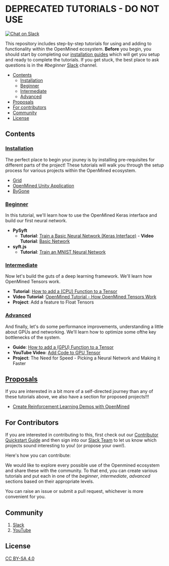 # DEPRECATED TUTORIALS - DO NOT USE
[![Chat on Slack](https://img.shields.io/badge/chat-on%20slack-7A5979.svg)](https://openmined.slack.com/messages/beginner)

This repository includes step-by-step tutorials for using and adding to functionality within the OpenMined ecosystem. **Before** you begin, you should start by completing our [installation guides](https://github.com/OpenMined/tutorials/tree/master/installation) which will get you setup and ready to complete the tutorials. If you get stuck, the best place to ask questions is in the *#beginner* [Slack](https://openmined.slack.com/) channel.

<!-- TOC depthFrom:2 -->

- [Contents](#contents)
    - [Installation](#Installation)
    - [Beginner](#Beginner)
    - [Intermediate](#Intermediate)
    - [Advanced](#Advanced)
- [Proposals](#Proposals)
- [For contributors](#For-Contributors)
- [Community](#Community)
- [License](#License)


## Contents

### [Installation](https://github.com/OpenMined/tutorials/tree/master/installation)

The perfect place to begin your jouney is by installing pre-requisites for different parts of the project! These tutorials will walk you through the setup process for various projects within the OpenMined ecosystem.

- [Grid](https://github.com/OpenMined/tutorials/tree/master/installation/grid)
- [OpenMined Unity Application](https://github.com/OpenMined/tutorials/tree/master/installation/OpenMined)
- [ByGone](https://github.com/OpenMined/tutorials/tree/master/installation/Bygone)

### [Beginner](https://github.com/OpenMined/tutorials/tree/master/beginner)
In this tutorial, we'll learn how to use the OpenMined Keras interface and build our first neural network.

- **PySyft**
    - **Tutorial**: [Train a Basic Neural Network (Keras Interface)](https://github.com/OpenMined/tutorials/blob/master/beginner/PySyft/Keras%20Neural%20Net.ipynb) - **Video Tutorial**: [Basic Network](https://youtu.be/Zq4onPm-h2I)
- **syft.js**
    - **Tutorial**: [Train an MNIST Neural Network](https://github.com/OpenMined/tutorials/tree/master/beginner/Syft.js/getting-started-mnist-model)

### [Intermediate]()
Now let's build the guts of a deep learning framework. We'll learn how OpenMined Tensors work.

- **Tutorial**: [How to add a (CPU) Function to a Tensor](https://github.com/OpenMined/tutorials/blob/master/intermediate/adding-a-new-tensor.markdown)
- **Video Tutorial**: [OpenMined Tutorial - How OpenMined Tensors Work](https://youtu.be/up0BcCN0aDs)
- **Project**: Add a feature to Float Tensors

### [Advanced]()
And finally, let's do some performance improvements, understanding a little about GPUs and networking. We'll learn how to optimize some ofthe key bottlenecks of the system.

- **Guide**: [How to add a (GPU) Function to a Tensor](https://github.com/OpenMined/tutorials/blob/master/advanced/gpu_functionality.markdown)
- **YouTube Video**: [Add Code to GPU Tensor](https://youtu.be/g9UaQktlp5A)
- **Project**: The Need for Speed - Picking a Neural Network and Making it Faster

## [Proposals](https://github.com/OpenMined/tutorials/tree/master/proposals)

If you are interested in a bit more of a self-directed journey than any of these tutorials above, we also have a section for proposed projects!!! 

- [Create Reinforcement Learning Demos with OpenMined](https://github.com/OpenMined/tutorials/blob/master/proposals/create-reinforcement-learning-demos.markdown)

## For Contributors

If you are interested in contributing to this, first check out our [Contributor Quickstart Guide](https://github.com/OpenMined/Docs/blob/master/contributing/quickstart.md) and then sign into our [Slack Team](https://openmined.slack.com/) to let us know which projects sound interesting to you! (or propose your own!).

Here's how you can contribute:

We would like to explore every possible use of the Openmined ecosystem and share these with the community. To that end, you can create various tutorials and put each in one of the _beginner_, _intermediate_, _advanced_  sections based on their appropriate levels.

You can raise an issue or submit a pull request, whichever is more convenient for you.

## Community

1. [Slack](https://openmined.slack.com/)
2. [YouTube](https://www.youtube.com/channel/UCzoUqDE_OzYo6lGXtsEbOxQ)

## License

[CC BY-SA 4.0](https://creativecommons.org/licenses/by-sa/4.0/)
